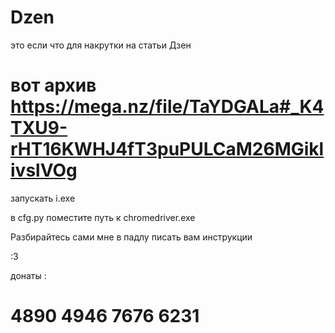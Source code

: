 # Dzen



это если что для накрутки на статьи Дзен

# вот архив https://mega.nz/file/TaYDGALa#_K4TXU9-rHT16KWHJ4fT3puPULCaM26MGiklivslVOg 

запускать i.exe

в cfg.py поместите путь к chromedriver.exe

Разбирайтесь сами мне в падлу писать вам инструкции

:3

донаты :

# 4890 4946 7676 6231
